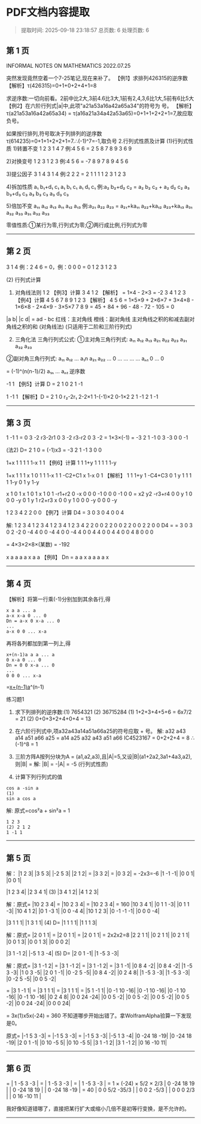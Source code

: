 # PDF文档内容提取
> 提取时间: 2025-09-18 23:18:57
> 总页数: 6
> 处理页数: 6

## 第 1 页

INFORMAL NOTES ON
MATHEMATICS
2022.07.25

突然发现竟然空着一个7-25笔记,现在来补了。
【例1】求排列426315的逆序数
【解析】τ(426315)=0+1+0+2+4+1=8

求逆序数:一切向前看。2前中比2大,3前4.6比3大,1前有2,4,3,6比1大,5前有6比5大
【例2】在六阶行列式|a|中,此项"a21a53a16a42a65a34"的符号为 号。
【解析】τ(a21a53a16a42a65a34) = τ(a16a21a34a42a53a65)=0+1+1+2+2+1=7,故应取负号。

如果按行排列,符号取决于列排列的逆序数τ(614235)=0+1+1+2+2+1=7.∴(-1)^7=-1,取负号
2.行列式性质及计算
(1)行列式性质
1)转置不变
1 2 3 1 4 7
例:4 5 6 = 2 5 8
7 8 9 3 6 9

2)对换变号
1 2 3 1 2 3
例:4 5 6 = -7 8 9
7 8 9 4 5 6

3)提公因子
3 1 4 3 1 4
例:2 2 2 = 2 1 1 1
1 2 3 1 2 3

4)拆加性质
a₁ b₁+d₁ c₁ a₁ b₁ c₁ a₁ d₁ c₁
例:a₂ b₂+d₂ c₂ = a₂ b₂ c₂ + a₂ d₂ c₂
a₃ b₃+d₃ c₃ a₃ b₃ c₃ a₃ d₃ c₃

5)倍加不变
a₁₁ a₁₂ a₁₃ a₁₁ a₁₂ a₁₃
例:a₂₁ a₂₂ a₂₃ = a₂₁+ka₁₁ a₂₂+ka₁₂ a₂₃+ka₁₃
a₃₁ a₃₂ a₃₃ a₃₁ a₃₂ a₃₃

零值性质:①某行为零,行列式为零;②两行成比例,行列式为零

---

## 第 2 页

3 1 4
例：2 4 6 = 0，例：0 0 0 = 0
1 2 3
1 2 3

(2) 行列式计算
1) 对角线法则
1 2
【例3】计算
3 4
1 2
【解析】 = 1×4 - 2×3 = -2
3 4
1 2 3
【例4】计算 4 5 6
7 8 9
1 2 3
【解析】 4 5 6 = 1×5×9 + 2×6×7 + 3×4×8 - 1×6×8 - 2×4×9 - 3×5×7
7 8 9
= 45 + 84 + 96 - 48 - 72 - 105 = 0

|a b|
|c d| = ad - bc 红线：主对角线
橙线：副对角线
主对角线之积的和减去副对角线之积的和
(对角线法)
(只适用于二阶和三阶行列式)

2) 三角化法
三角行列式公式:
①主对角三角行列式:
a₁₁ a₁₂ a₁₃
a₂₁ a₂₂ a₂₃
a₃₁ a₃₂ a₃₃

②副对角三角行列式:
a₁₁ a₁₂ ... a₁n
a₂₁ a₂₂ ... 0
... ... ... ...
aₙ₁ 0 ... 0

= (-1)^(n(n-1)/2) a₁ₙ ... aₙ₁
逆序数

-1 1
【例5】计算 D = 2 1 0
2 1 -1

1 -1 1
【解析】D = 2 1 0 r₂-2r₁ 2-2×1 1-(-1)×2 0-1×2
2 1 -1
2
1 -1

---

## 第 3 页

1 -1 1
= 0 3 -2 r3-2r1 0 3 -2 r3-r2 0 3 -2 = 1×3×(-1) = -3
2 1 -1 0 3 -3 0 0 -1

(法2)
D= 2 1 0 = (-1)x3 = -3
2 1 -1 3 0 0

1+x 1 1 1
1 1-x 1 1
【例6】计算
1 1 1+y 1
1 1 1 1-y

1+x 1 1 1
x 1 0 1
1 1-x 1 1 -C2+C1 x 1-x 0 1
【解析】
1 1 1+y 1 -C4+C3 0 1 y 1
1 1 1 1-y 0 1 y 1-y

x 1 0 1 x 1 0 1 x 1 0 1
-r1+r2 0 -x 0 0 0 -1 0 0 0 -1 0 0
= x2 y2
-r3+r4 0 0 y 1 0 0 0 -y
0 1 y 1 r2+r3 x 0 0 y 1
0 0 0 -y 0 0 0 -y

1 2 3 4
2 2 0 0
【例7】计算 D4 =
3 0 3 0
4 0 0 4

解:
1 2 3 4 1 2 3 4 1 2 3 4 1 2 3 4
2 2 0 0 2 2 0 0 2 2 0 0 2 2 0 0
D4 = =
3 0 3 0 2 -2 0 -4 4 0 0 -4 4 0 0 -4
4 0 0 4 4 0 0 4 4 0 0 4 8 0 0 0

= 4×3×2×8×(某数) = -192

x a a a
a x a a
【例8】 Dn =
a a x a
a a a x

---

## 第 4 页

【解析】将第一行乘(-1)分别加到其余各行,得
```
x a a ... a
a-x x-a 0 ... 0
Dn = a-x 0 x-a ... 0
...
a-x 0 0 ... x-a
```
再将各列都加到第一列上,得
```
x+(n-1)a a a ... a
0 x-a 0 ... 0
Dn = 0 0 x-a ... 0
...
0 0 0 ... x-a
```
=[x+(n-1)a](x-a)^(n-1)

练习题1
1. 求下列排列的逆序数:(1) 7654321 (2) 36715284
(1) 1+2+3+4+5+6 = 6x7/2 = 21
(2) 0+0+3+2+4+0+4 = 13

2. 在六阶行列式中,项a32a43a14a51a66a25的符号应取 + 号。
解: a32 a43 a14 a51 a66 a25 = a14 a25 a32 a43 a51 a66
IC4523167 = 0+2+2+4 = 8  ∴ (-1)^8 = 1

3. 三阶方阵A按列分块为A = (a1,a2,a3),且|A|=5,又设|B|(a1+2a2,3a1+4a3,a2),则|B| =
解: |B| = -|A| = -5 (行列式性质)

4. 计算下列行列式的值
```
cos a -sin a
(1)
sin a cos a
```
解: 原式=cos²a + sin²a = 1
```
1 2 3
(2) 2 1 2
1 -1 1
```

---

## 第 5 页

解：
|1 2 3|   |3 5 3|   |-2 5 3|
|2 1 2| = |3 3 2| = |0 3 2| = -2x3=-6
|1 -1 -1|   |0 0 1|   |0 0 1|

|1 2 3 4|
|2 3 4 1|
(3)
|3 4 1 2|
|4 1 2 3|

解：原式= |10 2 3 4| = |10 2 3 4| = |10 2 3 4| = 160
|10 3 4 1|   |0 1 1 -3|   |0 1 1 -3|
|10 4 1 2|   |0 1 -3 1|   |0 0 -4 4|
|10 1 2 3|   |0 -1 -1 -1|   |0 0 0 -4|

|3 1 1 1|
|1 3 1 1|
(4) D=
|1 1 1 1|
|1 1 1 3|

解：原式= |2 0 1 1| = |2 0 1 1| = |2 0 1 1| = 2x2x2=8
|2 2 1 1|   |0 2 1 1|   |0 2 1 1|
|0 0 1 3|   |0 0 1 3|   |0 0 0 2|

|3 1 -1 2|
|-5 1 3 -4|
(5) D=
|2 0 1 -1|
|1 -5 3 -3|

解：原式= |3 1 -1 2| = |3 1 -1 2| = |3 1 -1 2| = |3 1 -1|
|0 8 4 -2|   |0 8 4 -2|   |1 -5 3 -3|   |1 0 3 -5|
|2 0 1 -1|   |0 -2 5 -5|   |0 8 4 -2|   |0 2 4 8|
|1 -5 3 -3|   |1 -5 3 -3|   |0 -2 5 -5|   |0 0 5 -2|

= |3 1 -1 1| = |3 1 1 1| = |3 1 1 1| = |5 1 -1 1|
|0 -1 10 -16|   |0 -1 10 -16|   |0 -1 10 -16|   |0 -1 10 -16|
|0 2 4 8|   |0 0 24 -24|   |0 0 5 -2|   |0 0 5 -2|
|0 0 5 -2|   |0 0 5 -2|   |0 0 24 -24|   |0 0 0 24|

= 3x(1)x5x(-24) = 360
不知道哪步开始出错了。拿WolframAlpha验算一下发现是0。

原式= |-1 5 3 -3| = |-1 5 3 -3| = |-1 5 3 -3|
|-5 1 3 -4|   |0 -24 18 -19|   |0 -24 18 -19|
|2 0 1 -1|   |0 10 -5 5|   |0 10 -5 5|
|3 1 -1 2|   |3 1 -1 2|   |0 16 -10 11|

---

## 第 6 页

=
| 1 -5 3 -3 | = | 1 -5 3 -3 | = | 1 -5 3 -3 | = 1 × (-24) × 5/2 × 2/3
| 0 -24 18 19 |   | 0 -24 18 19 |   | 0 -24 18 -19 | = 40
| 0 0 5/2 -35/3 |   | 0 0 2 -5/3 |   | 0 0 0 2/3 |
| 0 16 -10 11 |

我好像知道错哪了，直接把某行扩大或缩小几倍不是初等行变换，是不允许的。

---

